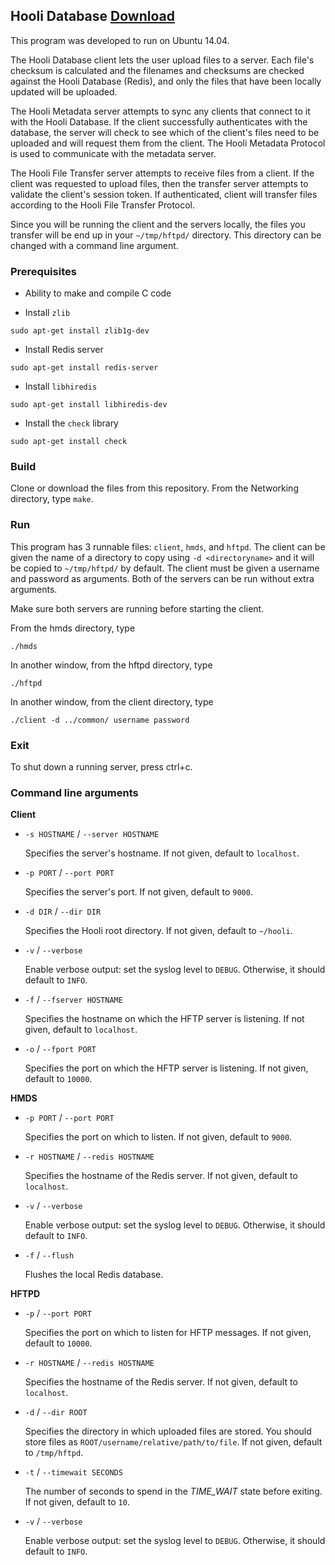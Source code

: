## Hooli Database [Download](https://github.com/ablochha/Resume/blob/master/Networking/Networking.zip?raw=true)

This program was developed to run on Ubuntu 14.04.

The Hooli Database client lets the user upload files to a server. Each file's checksum is calculated and the filenames and checksums are checked against the Hooli Database (Redis), and only the files that have been locally updated will be uploaded. 

The Hooli Metadata server attempts to sync any clients that connect to it with the Hooli Database. If the client successfully authenticates with the database, the server will check to see which of the client's files need to be uploaded and will request them from the client. The Hooli Metadata Protocol is used to communicate with the metadata server.

The Hooli File Transfer server attempts to receive files from a client. If the client was requested to upload files, then the transfer server attempts to validate the client's session token. If authenticated, client will transfer files according to the Hooli File Transfer Protocol. 

Since you will be running the client and the servers locally, the files you transfer will be end up in your `~/tmp/hftpd/` directory. This directory can be changed with a command line argument.

### Prerequisites

* Ability to make and compile C code

* Install `zlib`

```
sudo apt-get install zlib1g-dev
```

* Install Redis server 

```
sudo apt-get install redis-server
```

* Install `libhiredis`

```
sudo apt-get install libhiredis-dev
```

* Install the `check` library

```
sudo apt-get install check
```

### Build

Clone or download the files from this repository. From the Networking directory, type `make`.

### Run

This program has 3 runnable files: `client`, `hmds`, and `hftpd`. The client can be given the name of a directory to copy using `-d <directoryname>` and it will be copied to `~/tmp/hftpd/` by default. The client must be given a username and password as arguments. Both of the servers can be run without extra arguments.

Make sure both servers are running before starting the client.

From the hmds directory, type  

```
./hmds
```
In another window, from the hftpd directory, type

```
./hftpd
```

In another window, from the client directory, type

```
./client -d ../common/ username password
```

### Exit

To shut down a running server, press ctrl+c.

### Command line arguments

**Client**

* `-s HOSTNAME` / `--server HOSTNAME`

  Specifies the server's hostname.  If not given, default to `localhost`.

* `-p PORT` / `--port PORT`

  Specifies the server's port.  If not given, default to `9000`.

* `-d DIR` / `--dir DIR`

  Specifies the Hooli root directory.  If not given, default to `~/hooli`.

* `-v` / `--verbose`

  Enable verbose output: set the syslog level to `DEBUG`.  Otherwise, it should default to `INFO`.
  
* `-f` / `--fserver HOSTNAME`

  Specifies the hostname on which the HFTP server is listening.  If not given,
  default to `localhost`.

* `-o` / `--fport PORT`

  Specifies the port on which the HFTP server is listening.  If not given,
  default to `10000`.
  
**HMDS**

* `-p PORT` / `--port PORT`

  Specifies the port on which to listen.  If not given, default to `9000`.

* `-r HOSTNAME` / `--redis HOSTNAME`

  Specifies the hostname of the Redis server.  If not given, default to
  `localhost`.

* `-v` / `--verbose`

  Enable verbose output: set the syslog level to `DEBUG`.  Otherwise, it should default to `INFO`.
  
* `-f` / `--flush`

  Flushes the local Redis database.
  
**HFTPD**
  
* `-p` / `--port PORT`

  Specifies the port on which to listen for HFTP messages. If not given, default to `10000`.

* `-r HOSTNAME` / `--redis HOSTNAME`

  Specifies the hostname of the Redis server. If not given, default to `localhost`.
  
* `-d` / `--dir ROOT`

  Specifies the directory in which uploaded files are stored.  You should
  store files as `ROOT/username/relative/path/to/file`.  If not given, default
  to `/tmp/hftpd`.

* `-t` / `--timewait SECONDS`

  The number of seconds to spend in the *TIME_WAIT* state before exiting.  If
  not given, default to `10`.

* `-v` / `--verbose`

  Enable verbose output: set the syslog level to `DEBUG`.  Otherwise, it should default to `INFO`.

